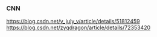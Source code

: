 ### CNN
https://blog.csdn.net/v_july_v/article/details/51812459
https://blog.csdn.net/zyqdragon/article/details/72353420
